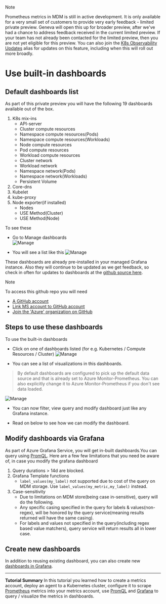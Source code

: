 > [!Note]
> Prometheus metrics in MDM is still in active development. It is only available for a very small set of customers to provide very early feedback - limited private preview. Geneva will open this up for broader preview, after we've had a chance to address feedback received in the current limited preview. If your team has not already been contacted for the limited preview, then you are not yet eligible for this preview. You can also join the [K8s Observability Updates](https://idwebelements/GroupManagement.aspx?Group=K8sObsUpdates&Operation=join) alias for updates on this feature, including when this will roll out more broadly.

# Use built-in dashboards

## Default dashboards list

As part of this private preview you will have the following 19 dashboards available out of the box.  

1. K8s mix-ins
    * API-server
    * Cluster compute resources
    * Namespace compute resources(Pods)
    * Namespace compute resources(Workloads)
    * Node compute resources
    * Pod compute resources
    * Workload compute resources
    * Cluster network
    * Workload network
    * Namespace network(Pods)
    * Namespace network(Workloads)
    * Persistent Volume
2. Core-dns
3. Kubelet
4. kube-proxy
5. Node exporter(if installed)
    * Nodes
    * USE Method(Cluster)
    * USE Method(Node)

To see these

* Go to Manage dashboards  
![Manage](~/metrics/images/prometheus/AMGGrafanaPostSignIn.png)

* You will see a list like this 
![Manage](~/metrics/images/prometheus/AMGDashboards.png)  
  
These dashboards are already pre-installed in your managed Grafana instance. Also they will continue to be updated as we get feedback, so check in often for updates to dashboards at the [github source here](https://github.com/Azure/prometheus-collector/tree/main/otelcollector/deploy/dashboard).

> [!Note]
> To access this github repo you will need
  - [A GitHub account](https://docs.opensource.microsoft.com/tools/github/accounts/index.html)
  - [Link MS account to GitHub account](https://docs.opensource.microsoft.com/tools/github/accounts/linking.html)
  - [Join the 'Azure' organization on GitHub](https://docs.opensource.microsoft.com/tools/github/accounts/linking.html#join-organizations)

## Steps to use these dashboards  

To use the built-in dashboards  

* Click on one of dashboards listed (for e.g. Kubernetes / Compute Resources / Cluster)
![Manage](~/metrics/images/prometheus/AMGDashboards2.png)

* You can see a list of visualizations in this dashboards.  

> By default dashboards are configured to pick up the default data source and that is already set to Azure Monitor-Prometheus. You can also explicitly change it to Azure Monitor-Prometheus if you don't see data loaded.  

![Manage](~/metrics/images/prometheus/AMGDashboards3.png)

* You can now filter, view query and modify dashboard just like any Grafana instance.  

* Read on below to see how we can modify the dashboard.  

## Modify dashboards via Grafana

As part of Azure Grafana Service, you will get in-built dashboards.You can query using [PromQL](https://prometheus.io/docs/prometheus/latest/querying/basics/). Here are a few few limitations that you need be aware of, in case you modify the grafana dashboard

1. Query durations > 14d are blocked.  
2. Grafana Template functions  
   * `label_values(my_label)` not supported due to cost of the query on MDM storage. Use `label_values(my_metric,my_label)` instead.  
3. Case-sensitivity  
   * Due to limitations on MDM store(being case in-sensitive), query will do the following.  
   * Any specific casing specified in the query for labels & values(non-regex), will be honored by the query service(meaning results returned will have the same casing).  
   * For labels and values not specified in the query(including regex based value matchers), query service will return results all in lower case.  

## Create new dashboards

In addition to reusing existing dashboard, you can also create new [dashboards in Grafana](https://grafana.com/docs/grafana/latest/dashboards/).  

--------------------------------------

**Tutorial Summary**
In this tutorial you learned how to create a metrics account, deploy an agent to a Kubernetes cluster, configure it to scrape [Prometheus](https://prometheus.io/docs/introduction/overview/) metrics into your metrics account, use [PromQL](https://prometheus.io/docs/prometheus/latest/querying/basics/) and [Grafana](https://grafana.com/grafana/) to query / visualize the metrics in dashboards.
